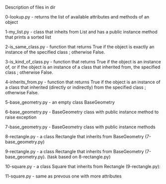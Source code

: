 Description of files in dir 

0-lookup.py - returns the list of available attributes and methods of an object

1-my_list.py - class that inheits from List and has a public instance method that prints a sorted list

2-is_same_class.py - function that returns True if the object is exactly an instance of the specified class ; otherwise False.

3-is_kind_of_class.py - function that returns True if the object is an instance of, or if the object is an instance of a class that inherited from, the specified class ; otherwise False.

4-inherits_from.py - function that returns True if the object is an instance of a class that inherited (directly or indirectly) from the specified class ; otherwise False.

5-base_geometry.py - an empty class BaseGeometry

6-base_geometry.py - BaseGeometry class with public instance method to raise exception

7-base_geometry.py - BaseGeometry class with public instance methods

8-rectangle.py -  a class Rectangle that inherits from BaseGeometry (7-base_geometry.py)

9-rectangle.py - a class Rectangle that inherits from BaseGeometry (7-base_geometry.py). (task based on 8-rectangle.py)

10-square.py - a  class Square that inherits from Rectangle (9-rectangle.py):

11-square.py - same as prevous one with more attributes

